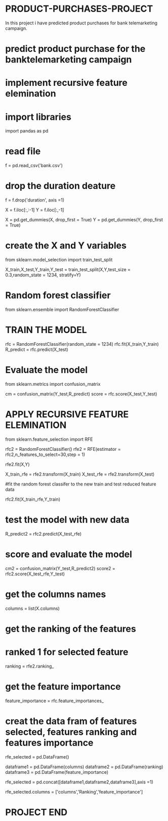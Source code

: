 # PRODUCT-PURCHASES-PROJECT
In this project i have predicted product purchases for bank telemarketing campaign.


# predict product purchase for the banktelemarketing campaign 
# implement recursive feature elemination 

# import libraries 

import pandas as pd 

# read file 

f = pd.read_csv('bank.csv')

# drop the duration deature 

f = f.drop('duration', axis  =1)

X = f.iloc[:,:-1]
Y = f.iloc[:,-1]

X = pd.get_dummies(X, drop_first = True)
Y = pd.get_dummies(Y, drop_first = True)

# create the X and Y variables 


from sklearn.model_selection import train_test_split

X_train,X_test,Y_train,Y_test = train_test_split(X,Y,test_size = 0.3,random_state = 1234, stratify=Y)

# Random forest classifier 

from sklearn.ensemble import RandomForestClassifier

# TRAIN THE MODEL 

rfc = RandomForestClassifier(random_state = 1234)
rfc.fit(X_train,Y_train)
R_predict = rfc.predict(X_test)

# Evaluate the model 
from sklearn.metrics import confusion_matrix 

cm    = confusion_matrix(Y_test,R_predict)
score = rfc.score(X_test,Y_test)        


# APPLY  RECURSIVE FEATURE ELEMINATION 

from sklearn.feature_selection import RFE

rfc2 = RandomForestClassifier()
rfe2 = RFE(estimator = rfc2,n_features_to_select=30,step = 1)

rfe2.fit(X,Y)



X_train_rfe = rfe2.transform(X_train)
X_test_rfe = rfe2.transform(X_test)

#fit the random forest classifer to the new train and test reduced feature data 

rfc2.fit(X_train_rfe,Y_train)

# test the model with new data 

R_predict2 = rfc2.predict(X_test_rfe)

# score and evaluate the model  

cm2   = confusion_matrix(Y_test,R_predict2)
score2 = rfc2.score(X_test_rfe,Y_test)        


# get the columns names 

columns = list(X.columns)

# get the ranking of the features
# ranked 1 for selected feature 

ranking = rfe2.ranking_

# get the feature importance 

feature_importance = rfc.feature_importances_

# creat the data fram of features selected, features ranking and features importance


rfe_selected = pd.DataFrame()

dataframe1 = pd.DataFrame(columns)
dataframe2 = pd.DataFrame(ranking)
dataframe3 = pd.DataFrame(feature_importance)

rfe_selected = pd.concat([dataframe1,dataframe2,dataframe3],axis =1)

rfe_selected.columns = ['columns','Ranking','feature_importance']

# PROJECT END 
